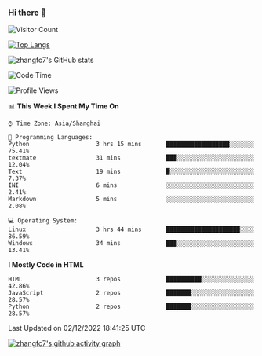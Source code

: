 ### Hi there 👋

<!--
**zhangfc7/zhangfc7** is a ✨ _special_ ✨ repository because its `README.md` (this file) appears on your GitHub profile.

Here are some ideas to get you started:

- 🔭 I’m currently working on ...
- 🌱 I’m currently learning ...
- 👯 I’m looking to collaborate on ...
- 🤔 I’m looking for help with ...
- 💬 Ask me about ...
- 📫 How to reach me: ...
- 😄 Pronouns: ...
- ⚡ Fun fact: ...
-->
![Visitor Count](https://profile-counter.glitch.me/zhangfc7/count.svg)

[![Top Langs](https://github-readme-stats.vercel.app/api/top-langs/?username=zhangfc7&layout=compact)](https://github.com/zhangfc7/github-readme-stats)


![zhangfc7's GitHub stats](https://github-readme-stats.vercel.app/api?username=zhangfc7&show_icons=true&theme=graywhite)

<!--START_SECTION:waka-->
![Code Time](http://img.shields.io/badge/Code%20Time-128%20hrs%206%20mins-blue)

![Profile Views](http://img.shields.io/badge/Profile%20Views-3-blue)

📊 **This Week I Spent My Time On** 

```text
⌚︎ Time Zone: Asia/Shanghai

💬 Programming Languages: 
Python                   3 hrs 15 mins       ██████████████████░░░░░░░   75.41% 
textmate                 31 mins             ███░░░░░░░░░░░░░░░░░░░░░░   12.04% 
Text                     19 mins             █░░░░░░░░░░░░░░░░░░░░░░░░   7.37% 
INI                      6 mins              ░░░░░░░░░░░░░░░░░░░░░░░░░   2.41% 
Markdown                 5 mins              ░░░░░░░░░░░░░░░░░░░░░░░░░   2.08%

💻 Operating System: 
Linux                    3 hrs 44 mins       █████████████████████░░░░   86.59% 
Windows                  34 mins             ███░░░░░░░░░░░░░░░░░░░░░░   13.41%

```

**I Mostly Code in HTML** 

```text
HTML                     3 repos             ██████████░░░░░░░░░░░░░░░   42.86% 
JavaScript               2 repos             ███████░░░░░░░░░░░░░░░░░░   28.57% 
Python                   2 repos             ███████░░░░░░░░░░░░░░░░░░   28.57%

```



 Last Updated on 02/12/2022 18:41:25 UTC
<!--END_SECTION:waka-->

[![zhangfc7's github activity graph](https://activity-graph.herokuapp.com/graph?username=zhangfc7&theme=github-light)](https://github.com/zhangfc7/github-readme-activity-graph)

